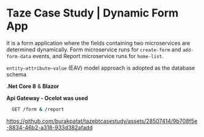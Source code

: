 # Taze Case Study | Dynamic Form App

It is a form application where the fields containing two microservices are determined dynamically. Form microservice runs for `create-form` and `add-form-data` events, and Report microservice runs for `home-list`.

`entity–attribute–value` (EAV) model approach is adopted as the database schema

**.Net Core 8** & **Blazor**

**Api Gateway - Ocelot was used**
```bash
  GET /form & /report
```


https://github.com/burakpatat/tazebtcasestudy/assets/28507414/9b708f5e-8834-46b2-a318-933d382afadd


